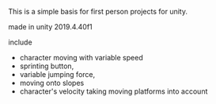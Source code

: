 This is a simple basis for first person projects for unity.

made in unity 2019.4.40f1

include
- character moving with variable speed
- sprinting button,
- variable jumping force,
- moving onto slopes
- character's velocity taking moving platforms into account
